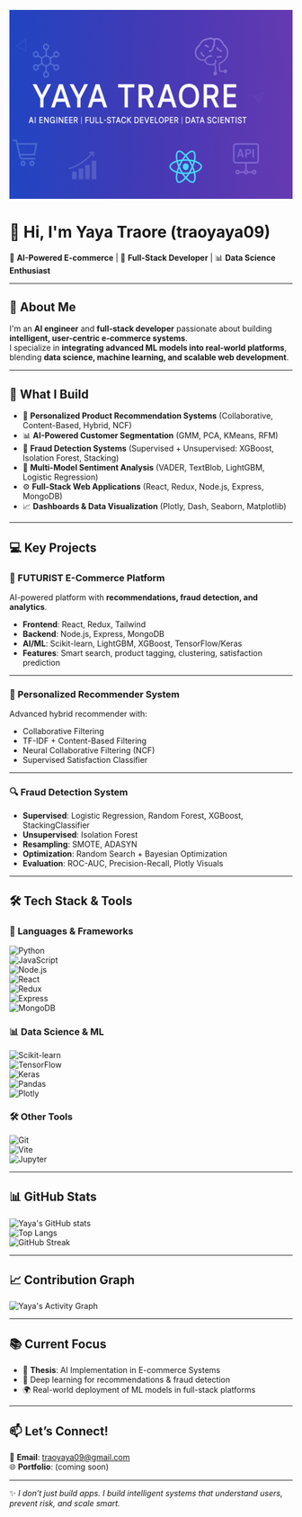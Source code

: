 <p align="center">
  <img src="https://github.com/traoyaya09/Readme.md/blob/main/yaya.png?raw=true" alt="Yaya Traore Banner" width="900"/>
</p>

# 👋 Hi, I'm Yaya Traore (traoyaya09)

🎯 **AI-Powered E-commerce** | 🎨 **Full-Stack Developer** | 📊 **Data Science Enthusiast**

---

## 🚀 About Me  
I'm an **AI engineer** and **full-stack developer** passionate about building **intelligent, user-centric e-commerce systems**.  
I specialize in **integrating advanced ML models into real-world platforms**, blending **data science, machine learning, and scalable web development**.  

---

## 🧠 What I Build
- 🛒 **Personalized Product Recommendation Systems** (Collaborative, Content-Based, Hybrid, NCF)  
- 📊 **AI-Powered Customer Segmentation** (GMM, PCA, KMeans, RFM)  
- 🔐 **Fraud Detection Systems** (Supervised + Unsupervised: XGBoost, Isolation Forest, Stacking)  
- 💬 **Multi-Model Sentiment Analysis** (VADER, TextBlob, LightGBM, Logistic Regression)  
- ⚙️ **Full-Stack Web Applications** (React, Redux, Node.js, Express, MongoDB)  
- 📈 **Dashboards & Data Visualization** (Plotly, Dash, Seaborn, Matplotlib)  

---

## 💻 Key Projects  

### 🛒 FUTURIST E-Commerce Platform  
AI-powered platform with **recommendations, fraud detection, and analytics**.  
- **Frontend**: React, Redux, Tailwind  
- **Backend**: Node.js, Express, MongoDB  
- **AI/ML**: Scikit-learn, LightGBM, XGBoost, TensorFlow/Keras  
- **Features**: Smart search, product tagging, clustering, satisfaction prediction  

---

### 🧠 Personalized Recommender System  
Advanced hybrid recommender with:  
- Collaborative Filtering  
- TF-IDF + Content-Based Filtering  
- Neural Collaborative Filtering (NCF)  
- Supervised Satisfaction Classifier  

---

### 🔍 Fraud Detection System  
- **Supervised**: Logistic Regression, Random Forest, XGBoost, StackingClassifier  
- **Unsupervised**: Isolation Forest  
- **Resampling**: SMOTE, ADASYN  
- **Optimization**: Random Search + Bayesian Optimization  
- **Evaluation**: ROC-AUC, Precision-Recall, Plotly Visuals  

---

## 🛠️ Tech Stack & Tools  

### 🚀 Languages & Frameworks
![Python](https://img.shields.io/badge/Python-3776AB?style=for-the-badge&logo=python&logoColor=white)  
![JavaScript](https://img.shields.io/badge/JavaScript-F7DF1E?style=for-the-badge&logo=javascript&logoColor=black)  
![Node.js](https://img.shields.io/badge/Node.js-43853D?style=for-the-badge&logo=node.js&logoColor=white)  
![React](https://img.shields.io/badge/React-20232A?style=for-the-badge&logo=react&logoColor=61DAFB)  
![Redux](https://img.shields.io/badge/Redux-593D88?style=for-the-badge&logo=redux&logoColor=white)  
![Express](https://img.shields.io/badge/Express.js-000000?style=for-the-badge&logo=express&logoColor=white)  
![MongoDB](https://img.shields.io/badge/MongoDB-4EA94B?style=for-the-badge&logo=mongodb&logoColor=white)  

### 📊 Data Science & ML
![Scikit-learn](https://img.shields.io/badge/Scikit--learn-F7931E?style=for-the-badge&logo=scikit-learn&logoColor=white)  
![TensorFlow](https://img.shields.io/badge/TensorFlow-FF6F00?style=for-the-badge&logo=TensorFlow&logoColor=white)  
![Keras](https://img.shields.io/badge/Keras-D00000?style=for-the-badge&logo=keras&logoColor=white)  
![Pandas](https://img.shields.io/badge/Pandas-150458?style=for-the-badge&logo=pandas&logoColor=white)  
![Plotly](https://img.shields.io/badge/Plotly-3F4F75?style=for-the-badge&logo=plotly&logoColor=white)  

### 🛠️ Other Tools
![Git](https://img.shields.io/badge/Git-F05032?style=for-the-badge&logo=git&logoColor=white)  
![Vite](https://img.shields.io/badge/Vite-646CFF?style=for-the-badge&logo=vite&logoColor=white)  
![Jupyter](https://img.shields.io/badge/Jupyter-F37626.svg?style=for-the-badge&logo=Jupyter&logoColor=white)  

---

## 📊 GitHub Stats  

![Yaya's GitHub stats](https://github-readme-stats.vercel.app/api?username=traoyaya09&show_icons=true&theme=radical)  
![Top Langs](https://github-readme-stats.vercel.app/api/top-langs/?username=traoyaya09&layout=compact&theme=radical)  
![GitHub Streak](https://github-readme-streak-stats.herokuapp.com/?user=traoyaya09&theme=radical)  

---

## 📈 Contribution Graph  

![Yaya's Activity Graph](https://github-readme-activity-graph.vercel.app/graph?username=traoyaya09&theme=radical)  

---

## 📚 Current Focus  
- 📖 **Thesis**: AI Implementation in E-commerce Systems  
- 🤖 Deep learning for recommendations & fraud detection  
- 🌍 Real-world deployment of ML models in full-stack platforms  

---

## 📫 Let’s Connect!  
📩 **Email**: [traoyaya09@gmail.com](mailto:traoyaya09@gmail.com)  
🌐 **Portfolio**: (coming soon)  

---

✨ *I don’t just build apps. I build intelligent systems that understand users, prevent risk, and scale smart.*  
